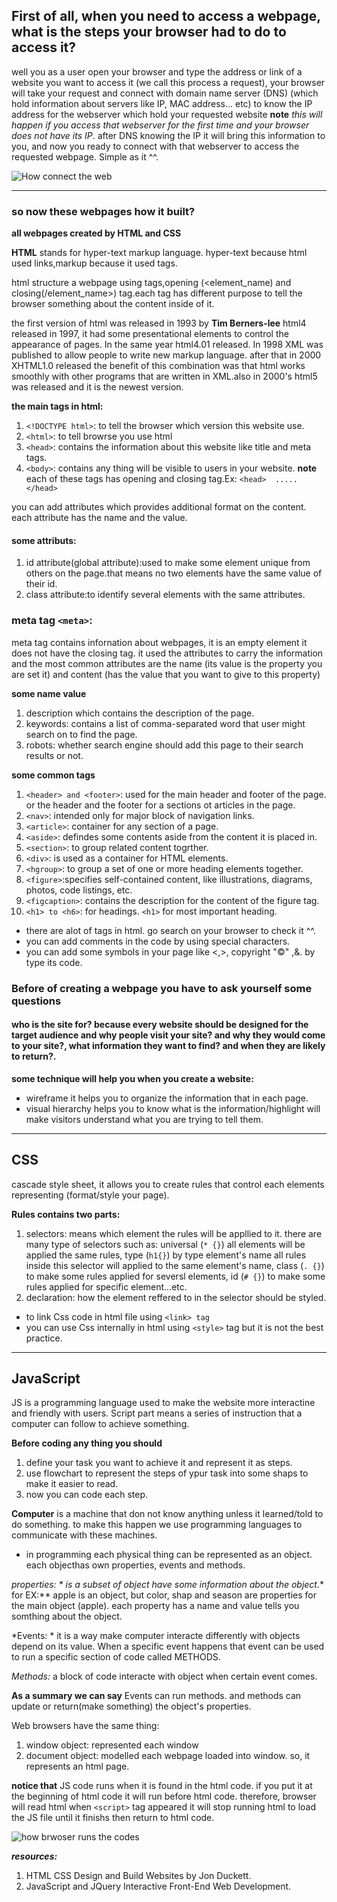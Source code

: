  ## First of all, when you need to access a webpage, what is the steps your browser had to do to access it?

 well you as a user open your browser and type the address or link of a website you want to access it (we call this process a request), your browser will take your request and connect with domain name server (DNS) (which hold information about servers like IP, MAC address... etc) to know the IP address for the webserver which hold your requested website **note** *this will happen if you access that webserver for the first time and your browser does not have its IP*. after DNS knowing the IP it will bring this information to you, and now you ready to connect with that webserver to access the requested webpage. Simple as it ^^.
   
   
   
   
   ![How connect the web](https://github.com/AbrarAlzubaidi/reading-notes/blob/main/how%20connect%20the%20web.png)
   
   
   
   

-------------------------------------------------------------
### so now these webpages how it built? 
 
 **all webpages created by HTML and CSS**

 **HTML** stands for hyper-text markup language. hyper-text because html used links,markup because it used tags.

 html structure a webpage using tags,opening (<element_name) and closing(/element_name>) tag.each tag has different purpose to tell the browser something about the content inside of it.

the first version of html was released in 1993 by **Tim Berners-lee**
html4 released in 1997, it had some presentational elements to control the  appearance  of pages. In the same year html4.01 released. In 1998 XML was  published  to allow people to write new markup language. after that in 2000 XHTML1.0 released the  benefit  of this combination was that html  works  smoothly with other programs that are written in XML.also in 2000's html5 was released and it is the newest version.

 **the main tags in html:**

 1. `<!DOCTYPE html>`: to tell the browser which version this website use.
 2. `<html>`: to tell browrse you use html
 3. `<head>`: contains the information about this website like title and meta tags.
 4. `<body>`: contains any thing will be visible to users in your website.
  **note** each of these tags has opening and closing tag.Ex: `<head>  ..... </head>`

  you can add attributes which provides additional format on the content. each attribute has the name and the value.
#### some attributs:
1. id attribute(global attribute):used to make some element  unique  from others on the page.that means no two elements have the same value of their id.
2. class attribute:to identify several elements with the same attributes.

### meta tag `<meta>`:
meta tag contains infornation about webpages, it is an empty element it does not have the closing tag. it used the attributes to carry the information and the most common attributes are the name (its value is the property you are set it) and content (has the value that you want to give to this property)


**some name value**

1. description which contains the description of the page.
2. keywords: contains a list of comma-separated word that user might search on to find the page.
3. robots: whether search engine should add this page to their search results or not.


**some common tags**

1. `<header> and <footer>`: used for the main header and footer of the page. or the header and the footer for a sections ot articles in the page.
2. `<nav>`: intended only for major block of navigation links.
3. `<article>`: container for any section of a page.
4. `<aside>`: defindes some contents aside from the content it is placed in.
5. `<section>`: to group related content togrther.
6. `<div>`: is used as a container for HTML elements.
7. `<hgroup>`: to group a set of one or more  heading elements together.
9. `<figure>`:specifies self-contained content, like illustrations, diagrams, photos, code listings, etc.
10. `<figcaption>`: contains the description for the content of the figure tag.  
11. `<h1> to <h6>`: for headings. `<h1>` for most important heading.
   - there are alot of tags in html. go search on your browser to check it ^^.
  - you can add comments in the code by using special characters.
  - you can add some symbols in your page like <,>, copyright "©" ,&. by type its code.
  
### Before of creating a webpage you have to ask yourself some questions
#### who is the site for? because every website should be designed for the target audience and why people visit your site? and  why they would come to your site?, what information they want to find? and when they are likely to return?.

**some technique will help you when you create a website:**

- wireframe it helps you to organize the information that in each page.
- visual hierarchy helps you to know what is the information/highlight will make visitors understand what you are trying to tell them.

-----------------------------------------------------------
## CSS 
cascade style sheet, it allows you to create rules that control each elements representing (format/style your page).

**Rules contains two parts:**

1. selectors: means which element the rules will be appllied to it. there are many type of selectors such as: universal (`* {}`) all elements will be applied the same rules, type (`h1{}`) by type element's name all rules inside this selector will applied to the same element's name, class (`. {}`) to make some rules applied for seversl elements, id (`# {}`) to make some rules applied for specific element...etc.
2. declaration: how the element reffered to in the selector should be styled. 

- to link Css code in html file using `<link> tag `
- you can use Css internally in html using `<style>` tag but it is not the best practice.
------------------------------------------------

## JavaScript

JS is a programming language used to make the website more interactine and friendly with users. Script part means a series of instruction that a computer can follow to achieve something.

**Before coding any thing you should**

1. define your task you want to achieve it and represent it as steps.
2. use flowchart to represent the steps of ypur task into some shaps to make it easier to read.
3. now you can code each step.

**Computer** is a machine that don not know anything unless it learned/told to do something. to make this happen we use programming languages to communicate with these machines.


- in programming each physical thing can be represented as an object. each objecthas own properties, events and methods.

*properties: * is a subset of object have some information about the object.** for EX:** apple is an object, but color, shap and season are properties for the main object (apple). each property has a name and value tells you somthing about the object. 

*Events: * it is a way make computer interacte differently with objects depend on its value. When a specific event happens that event can be used to run a specific section of code called METHODS.

*Methods:* a block of code interacte with object when certain event comes.

**As a summary we can say** Events can run methods. and methods can update or return(make something) the object's properties.

Web browsers have the same thing:
1. window object: represented each window
2. document object: modelled each webpage loaded into window. so, it represents an html page.

**notice that** JS code runs when it is found in the html code. if you put it at the beginning of html code it will run before html code. 
therefore, browser will read html when `<script>` tag appeared it will stop running html to load the JS file until it finishs then return to html code. 




![how brwoser runs the codes](https://github.com/AbrarAlzubaidi/reading-notes/blob/main/how%20browser%20execute%20codes.PNG)




***resources:***

1. HTML  CSS Design and Build Websites by Jon Duckett.
2. JavaScript and JQuery Interactive Front-End Web Development.

